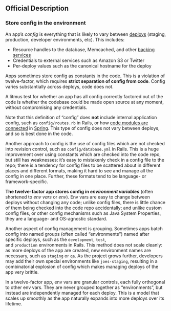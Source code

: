 ## Official Description
### Store config in the environment

An app’s _config_ is everything that is likely to vary between [deploys](https://12factor.net/codebase) (staging, production, developer environments, etc). This includes:

- Resource handles to the database, Memcached, and other [backing services](https://12factor.net/backing-services)
- Credentials to external services such as Amazon S3 or Twitter
- Per-deploy values such as the canonical hostname for the deploy

Apps sometimes store config as constants in the code. This is a violation of twelve-factor, which requires **strict separation of config from code**. Config varies substantially across deploys, code does not.

A litmus test for whether an app has all config correctly factored out of the code is whether the codebase could be made open source at any moment, without compromising any credentials.

Note that this definition of “config” does **not** include internal application config, such as `config/routes.rb` in Rails, or how [code modules are connected](http://docs.spring.io/spring/docs/current/spring-framework-reference/html/beans.html) in [Spring](http://spring.io/). This type of config does not vary between deploys, and so is best done in the code.

Another approach to config is the use of config files which are not checked into revision control, such as `config/database.yml` in Rails. This is a huge improvement over using constants which are checked into the code repo, but still has weaknesses: it’s easy to mistakenly check in a config file to the repo; there is a tendency for config files to be scattered about in different places and different formats, making it hard to see and manage all the config in one place. Further, these formats tend to be language- or framework-specific.

**The twelve-factor app stores config in _environment variables_** (often shortened to _env vars_ or _env_). Env vars are easy to change between deploys without changing any code; unlike config files, there is little chance of them being checked into the code repo accidentally; and unlike custom config files, or other config mechanisms such as Java System Properties, they are a language- and OS-agnostic standard.

Another aspect of config management is grouping. Sometimes apps batch config into named groups (often called “environments”) named after specific deploys, such as the `development`, `test`, and `production` environments in Rails. This method does not scale cleanly: as more deploys of the app are created, new environment names are necessary, such as `staging` or `qa`. As the project grows further, developers may add their own special environments like `joes-staging`, resulting in a combinatorial explosion of config which makes managing deploys of the app very brittle.

In a twelve-factor app, env vars are granular controls, each fully orthogonal to other env vars. They are never grouped together as “environments”, but instead are independently managed for each deploy. This is a model that scales up smoothly as the app naturally expands into more deploys over its lifetime.